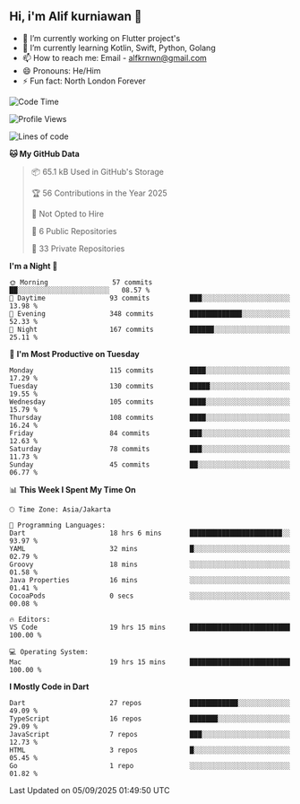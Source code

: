 ## Hi, i'm Alif kurniawan 👋

- 🔭 I’m currently working on Flutter project's
- 🌱 I’m currently learning Kotlin, Swift, Python, Golang
- 📫 How to reach me: Email - alfkrnwn@gmail.com
- 😄 Pronouns: He/Him
- ⚡ Fun fact: North London Forever

<!--START_SECTION:waka-->
![Code Time](http://img.shields.io/badge/Code%20Time-269%20hrs%2028%20mins-blue)

![Profile Views](http://img.shields.io/badge/Profile%20Views-30-blue)

![Lines of code](https://img.shields.io/badge/From%20Hello%20World%20I%27ve%20Written-706.0%20thousand%20lines%20of%20code-blue)

**🐱 My GitHub Data** 

> 📦 65.1 kB Used in GitHub's Storage 
 > 
> 🏆 56 Contributions in the Year 2025
 > 
> 🚫 Not Opted to Hire
 > 
> 📜 6 Public Repositories 
 > 
> 🔑 33 Private Repositories 
 > 
**I'm a Night 🦉** 

```text
🌞 Morning                57 commits          ██░░░░░░░░░░░░░░░░░░░░░░░   08.57 % 
🌆 Daytime                93 commits          ███░░░░░░░░░░░░░░░░░░░░░░   13.98 % 
🌃 Evening                348 commits         █████████████░░░░░░░░░░░░   52.33 % 
🌙 Night                  167 commits         ██████░░░░░░░░░░░░░░░░░░░   25.11 % 
```
📅 **I'm Most Productive on Tuesday** 

```text
Monday                   115 commits         ████░░░░░░░░░░░░░░░░░░░░░   17.29 % 
Tuesday                  130 commits         █████░░░░░░░░░░░░░░░░░░░░   19.55 % 
Wednesday                105 commits         ████░░░░░░░░░░░░░░░░░░░░░   15.79 % 
Thursday                 108 commits         ████░░░░░░░░░░░░░░░░░░░░░   16.24 % 
Friday                   84 commits          ███░░░░░░░░░░░░░░░░░░░░░░   12.63 % 
Saturday                 78 commits          ███░░░░░░░░░░░░░░░░░░░░░░   11.73 % 
Sunday                   45 commits          ██░░░░░░░░░░░░░░░░░░░░░░░   06.77 % 
```


📊 **This Week I Spent My Time On** 

```text
🕑︎ Time Zone: Asia/Jakarta

💬 Programming Languages: 
Dart                     18 hrs 6 mins       ███████████████████████░░   93.97 % 
YAML                     32 mins             █░░░░░░░░░░░░░░░░░░░░░░░░   02.79 % 
Groovy                   18 mins             ░░░░░░░░░░░░░░░░░░░░░░░░░   01.58 % 
Java Properties          16 mins             ░░░░░░░░░░░░░░░░░░░░░░░░░   01.41 % 
CocoaPods                0 secs              ░░░░░░░░░░░░░░░░░░░░░░░░░   00.08 % 

🔥 Editors: 
VS Code                  19 hrs 15 mins      █████████████████████████   100.00 % 

💻 Operating System: 
Mac                      19 hrs 15 mins      █████████████████████████   100.00 % 
```

**I Mostly Code in Dart** 

```text
Dart                     27 repos            ████████████░░░░░░░░░░░░░   49.09 % 
TypeScript               16 repos            ███████░░░░░░░░░░░░░░░░░░   29.09 % 
JavaScript               7 repos             ███░░░░░░░░░░░░░░░░░░░░░░   12.73 % 
HTML                     3 repos             █░░░░░░░░░░░░░░░░░░░░░░░░   05.45 % 
Go                       1 repo              ░░░░░░░░░░░░░░░░░░░░░░░░░   01.82 % 
```




 Last Updated on 05/09/2025 01:49:50 UTC
<!--END_SECTION:waka-->
